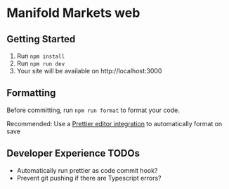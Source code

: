 # Manifold Markets web

## Getting Started

1. Run `npm install`
2. Run `npm run dev`
3. Your site will be available on http://localhost:3000

## Formatting

Before committing, run `npm run format` to format your code.

Recommended: Use a [Prettier editor integration](https://prettier.io/docs/en/editors.html) to automatically format on save

## Developer Experience TODOs

- Automatically run prettier as code commit hook?
- Prevent git pushing if there are Typescript errors?
